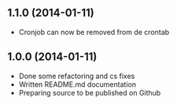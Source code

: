 1.1.0 (2014-01-11)
------------------
- Cronjob can now be removed from de crontab

1.0.0 (2014-01-11)
------------------
- Done some refactoring and cs fixes 
- Written README.md documentation
- Preparing source to be published on Github

